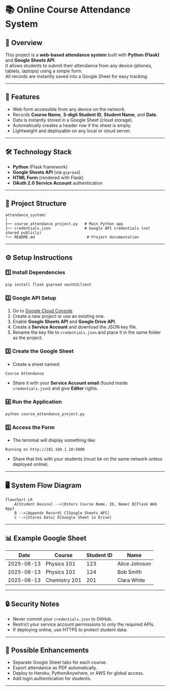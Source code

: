 # 📚 Online Course Attendance System

## 📝 Overview
This project is a **web-based attendance system** built with **Python (Flask)** and **Google Sheets API**.  
It allows students to submit their attendance from any device (phones, tablets, laptops) using a simple form.  
All records are instantly saved into a Google Sheet for easy tracking.

---

## 🚀 Features
- Web form accessible from any device on the network.
- Records **Course Name**, **3-digit Student ID**, **Student Name**, and **Date**.
- Data is instantly stored in a Google Sheet (cloud storage).
- Automatically creates a header row if the sheet is empty.
- Lightweight and deployable on any local or cloud server.

---

## 🛠️ Technology Stack
- **Python** (Flask framework)
- **Google Sheets API** (via `gspread`)
- **HTML Form** (rendered with Flask)
- **OAuth 2.0 Service Account** authentication

---

## 📂 Project Structure
```
attendance_system/
│
├── course_attendance_project.py   # Main Python app
├── credentials.json               # Google API credentials (not shared publicly)
└── README.md                       # Project documentation
```

---

## ⚙️ Setup Instructions

### 1️⃣ Install Dependencies
```bash
pip install flask gspread oauth2client
```

### 2️⃣ Google API Setup
1. Go to [Google Cloud Console](https://console.cloud.google.com/).
2. Create a new project or use an existing one.
3. Enable **Google Sheets API** and **Google Drive API**.
4. Create a **Service Account** and download the JSON key file.
5. Rename the key file to `credentials.json` and place it in the same folder as the project.

### 3️⃣ Create the Google Sheet
- Create a sheet named:
```
Course Attendance
```
- Share it with your **Service Account email** (found inside `credentials.json`) and give **Editor** rights.

### 4️⃣ Run the Application
```bash
python course_attendance_project.py
```

### 5️⃣ Access the Form
- The terminal will display something like:
```
Running on http://192.168.1.10:5000
```
- Share that link with your students (must be on the same network unless deployed online).

---

## 🖥️ System Flow Diagram
```mermaid
flowchart LR
    A[Student Device] -->|Enters Course Name, ID, Name| B[Flask Web App]
    B -->|Appends Record| C[Google Sheets API]
    C -->|Stores Data| D[Google Sheet in Drive]
```

---

## 📊 Example Google Sheet
| Date       | Course        | Student ID | Name          |
|------------|--------------|------------|--------------|
| 2025-08-13 | Physics 101  | 123        | Alice Johnson |
| 2025-08-13 | Physics 101  | 124        | Bob Smith     |
| 2025-08-13 | Chemistry 201| 201        | Clara White   |

---

## 🔒 Security Notes
- Never commit your `credentials.json` to GitHub.
- Restrict your service account permissions to only the required APIs.
- If deploying online, use HTTPS to protect student data.

---

## 📌 Possible Enhancements
- Separate Google Sheet tabs for each course.
- Export attendance as PDF automatically.
- Deploy to Heroku, PythonAnywhere, or AWS for global access.
- Add login authentication for students.

---

